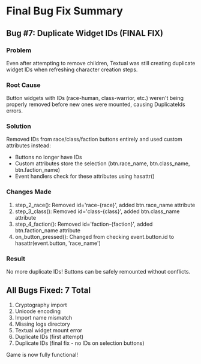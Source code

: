 # Final Bug Fix Summary

## Bug #7: Duplicate Widget IDs (FINAL FIX)

### Problem
Even after attempting to remove children, Textual was still creating duplicate widget IDs when refreshing character creation steps.

### Root Cause
Button widgets with IDs (race-human, class-warrior, etc.) weren't being properly removed before new ones were mounted, causing DuplicateIds errors.

### Solution
Removed IDs from race/class/faction buttons entirely and used custom attributes instead:
- Buttons no longer have IDs
- Custom attributes store the selection (btn.race_name, btn.class_name, btn.faction_name)
- Event handlers check for these attributes using hasattr()

### Changes Made
1. step_2_race(): Removed id='race-{race}', added btn.race_name attribute
2. step_3_class(): Removed id='class-{class}', added btn.class_name attribute
3. step_4_faction(): Removed id='faction-{faction}', added btn.faction_name attribute
4. on_button_pressed(): Changed from checking event.button.id to hasattr(event.button, 'race_name')

### Result
No more duplicate IDs! Buttons can be safely remounted without conflicts.

## All Bugs Fixed: 7 Total

1. Cryptography import
2. Unicode encoding
3. Import name mismatch
4. Missing logs directory
5. Textual widget mount error
6. Duplicate IDs (first attempt)
7. Duplicate IDs (final fix - no IDs on selection buttons)

Game is now fully functional!
